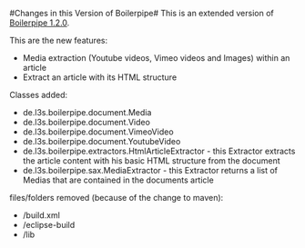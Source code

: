 #Changes in this Version of Boilerpipe#
This is an extended version of [Boilerpipe 1.2.0](http://code.google.com/p/boilerpipe/).

This are the new features:

* Media extraction (Youtube videos, Vimeo videos and Images) within an article
* Extract an article with its HTML structure

Classes added:

* de.l3s.boilerpipe.document.Media
* de.l3s.boilerpipe.document.Video
* de.l3s.boilerpipe.document.VimeoVideo
* de.l3s.boilerpipe.document.YoutubeVideo
* de.l3s.boilerpipe.extractors.HtmlArticleExtractor - this Extractor extracts the article content with his basic HTML structure from the document
* de.l3s.boilerpipe.sax.MediaExtractor - this Extractor returns a list of Medias that are contained in the documents article

files/folders removed (because of the change to maven):

* /build.xml
* /eclipse-build
* /lib

